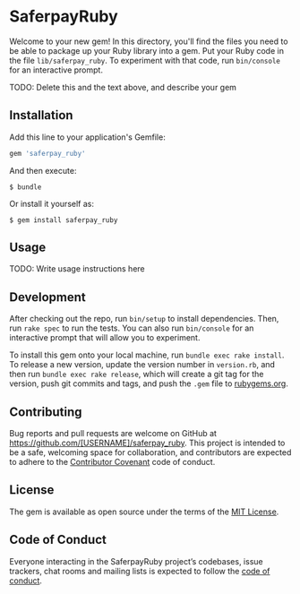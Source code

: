 # SaferpayRuby

Welcome to your new gem! In this directory, you'll find the files you need to be able to package up your Ruby library into a gem. Put your Ruby code in the file `lib/saferpay_ruby`. To experiment with that code, run `bin/console` for an interactive prompt.

TODO: Delete this and the text above, and describe your gem

## Installation

Add this line to your application's Gemfile:

```ruby
gem 'saferpay_ruby'
```

And then execute:

    $ bundle

Or install it yourself as:

    $ gem install saferpay_ruby

## Usage

TODO: Write usage instructions here

## Development

After checking out the repo, run `bin/setup` to install dependencies. Then, run `rake spec` to run the tests. You can also run `bin/console` for an interactive prompt that will allow you to experiment.

To install this gem onto your local machine, run `bundle exec rake install`. To release a new version, update the version number in `version.rb`, and then run `bundle exec rake release`, which will create a git tag for the version, push git commits and tags, and push the `.gem` file to [rubygems.org](https://rubygems.org).

## Contributing

Bug reports and pull requests are welcome on GitHub at https://github.com/[USERNAME]/saferpay_ruby. This project is intended to be a safe, welcoming space for collaboration, and contributors are expected to adhere to the [Contributor Covenant](http://contributor-covenant.org) code of conduct.

## License

The gem is available as open source under the terms of the [MIT License](https://opensource.org/licenses/MIT).

## Code of Conduct

Everyone interacting in the SaferpayRuby project’s codebases, issue trackers, chat rooms and mailing lists is expected to follow the [code of conduct](https://github.com/[USERNAME]/saferpay_ruby/blob/master/CODE_OF_CONDUCT.md).
